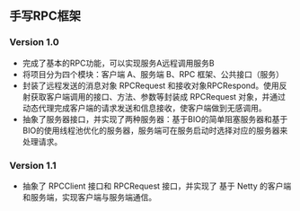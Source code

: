## 手写RPC框架
### Version 1.0
  * 完成了基本的RPC功能，可以实现服务A远程调用服务B
  * 将项目分为四个模块：客户端 A、服务端 B、RPC 框架、公共接口（服务）
  * 封装了远程发送的消息对象 RPCRequest 和接收对象RPCRespond。使用反射获取客户端调用的接口、方法、参数等封装成 RPCRequest 对象，并通过动态代理完成客户端的请求发送和信息接收，使客户端做到无感调用。
  * 抽象了服务器接口，并实现了两种服务器：基于BIO的简单阻塞服务器和基于BIO的使用线程池优化的服务器，服务端可在服务启动时选择对应的服务器来处理请求。

### Version 1.1

* 抽象了 RPCClient 接口和 RPCRequest 接口，并实现了 基于 Netty 的客户端和服务端，实现客户端与服务端通信。
